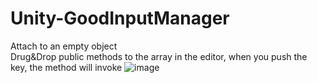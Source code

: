 # Unity-GoodInputManager  
Attach to an empty object  
Drug&Drop public methods to the array in the editor, when you push the key, the method will invoke
![image](https://user-images.githubusercontent.com/101827492/215439975-b21e4526-5b37-4839-b57c-4cb3c5fee7d5.png)
